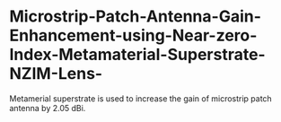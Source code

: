 # Microstrip-Patch-Antenna-Gain-Enhancement-using-Near-zero-Index-Metamaterial-Superstrate-NZIM-Lens-
Metamerial superstrate is used to increase the gain of microstrip patch antenna by 2.05 dBi.
